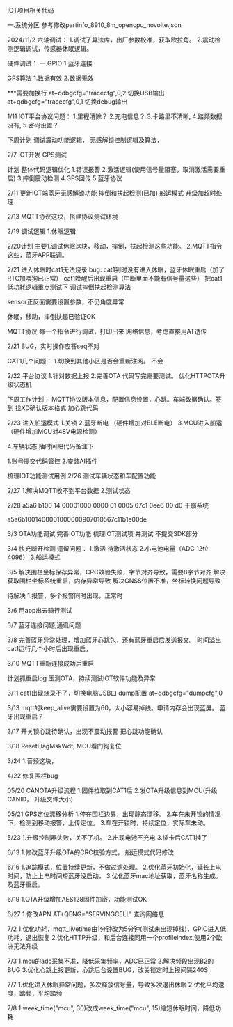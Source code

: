 IOT项目相关代码


一.系统分区
参考修改partinfo_8910_8m_opencpu_novolte.json

2024/11/2
六轴调试：
1.调试了算法库，出厂参数校准，获取欧拉角。
2.震动检测逻辑调试，传感器休眠逻辑。

硬件调试：
一.GPIO
1.蓝牙连接


GPS算法
1.数据有效
2.数据无效

***需要加换行
at+qdbgcfg="tracecfg",0,2 切换USB输出
at+qdbgcfg="tracecfg",0,1 切换debug输出

1/11
IOT平台协议问题：
1.里程清除？
2.充电信息？
3.卡路里不清晰,
4.踏频数据没有,
5.密码设置？

下周计划
调试震动功能逻辑， 无感解锁控制逻辑及算法， 


2/7
IOT开发
GPS测试


计划
整体代码逻辑优化
1.错误报警
2.激活逻辑(使用信号量阻塞，取消激活需要重启)
3.摔倒震动检测
4.GPS回传
5.蓝牙协议

2/11
更新IOT端蓝牙无感解锁功能
摔倒和扶起检测(已加)
船运模式
升级加超时处理

2/13
MQTT协议这块，搭建协议测试环境

2/19
调试逻辑
1.休眠逻辑



2/20计划
主要1.调试休眠这块，移动，摔倒，扶起检测这些功能。
2.MQTT指令这些，蓝牙APP联调。

2/21
进入休眠时cat1无法烧录
bug:
cat1到时没有进入休眠，蓝牙休眠重启（加了RTC加喂狗已正常）
cat1唤醒后出现重启（中断里面不能有信号量这些）
把cat1低功耗逻辑重点测试下
调试摔倒扶起检测算法

sensor正反面需要设置参数，不仍角度异常

休眠，移动，摔倒扶起已验证OK

MQTT协议
每一个指令进行调试，打印出来
网络信息，考虑直接用AT透传


2/21
BUG，实时操作应答seq不对

CAT1几个问题：
1.切换到其他小区是否会重新注网。
不会


2/22
平台协议
1.针对数据上报
2.完善OTA
代码写完需要测试。
优化HTTPOTA升级状态机

下周工作计划：
MQTT协议版本信息，配置信息设置，心跳。车端数据确认。签到
找XD确认版本格式
加心跳代码

2/23
进入船运模式
1.关锁
2.蓝牙断电 （硬件增加对BLE断电）
3.MCU进入船运（硬件增加MCU对48V电源检测）

4.车辆状态
抽时间把代码备注下

1.账号提交代码管控
2.安装AI插件


梳理IOT功能测试用例
2/26
测试车辆状态和车配置功能


2/27
1.解决MQTT收不到平台数据
2.测试状态


2/28
a5a6 b100 14 00001000 0000 01 0005 67c1 0ee6 00 d0 干崩系统

a5a6b1001400001000000907010567c11b1e00de


3/3
OTA功能调试
完善IOT功能
梳理IOT测试项 并测试
不提交SDK部分

3/4
快充断开检测
遗留问题：
1.激活 待激活状态
2.小电池电量（ADC 12位 4096）
3.船运模式

3/5
解决围栏坐标保存异常，CRC效验失败，字节对齐导致，需要8字节对齐
解决获取围栏坐标系统重启，内存异常导致
解决GNSS位置不准，坐标转换问题导致

待解决
1.报警，多个报警同时出现，正常时

3/6
用app出去骑行测试

3/7
蓝牙连接问题,通讯问题


3/8
完善蓝牙异常处理，增加蓝牙心跳包，还有蓝牙重启后发送报文。
时间溢出
cat1运行几个小时后出现重启，


3/10
MQTT重新连接成功后重启

计划抓重启log
压测OTA，持续测试IOT软件功能及异常


3/11
cat1出现烧录不了，切换电脑USB口
dump配置
at+qdbgcfg="dumpcfg",0

3/13
mqtt的keep_alive需要设置为60，太小容易掉线。申请内存会出现蓝屏。
蓝牙出现重启？


3/17
开关锁心跳待确认，出现不震动报警
把心跳功能确认

3/18
ResetFlagMskWdt, MCU看门狗复位


3/24
1.音频这块，

4/22
修复围栏bug



05/20
CANOTA升级流程
1.固件拉取到CAT1后
2.发OTA升级信息到MCU(升级CANID， 升级文件大小)

05/21
GPS定位漂移分析
1.停在围栏边界，出现静态漂移。
2.车在未开锁的情况下，检测到移动报警，上传定位。
3.车在开锁时，持续定位，实际车未动。


5/23
1.升级控制器失败，关不了机。
2.出现电池不充电
3.插卡后CAT1挂了

6/13
1.修改蓝牙升级OTA的CRC校验方式， 船运模式代码修改

6/16
1.追踪模式，位置持续更新，不做过滤处理。
2.优化蓝牙初始化，延长上电时间，防止上电时间短蓝牙没启动，
3.优化蓝牙mac地址获取，蓝牙名称生成。及蓝牙重启。

6/19
1.OTA升级增加AES128固件加密，功能测试OK


6/27
1.修改APN
AT+QENG="SERVINGCELL" 查询网络息

7/2
1.优化功耗，mqtt_livetime由1分钟改为5分钟(测试未出现掉线)，GPIO进入低功耗，退出恢复
2.优化HTTP升级，和后台连接同用一个profileindex,使用2个欧洲无法升级

7/3
1.mcu的adc采集不准，降低采集频率，ADC已正常
2.解决频段出现B2的BUG
3.优化心跳上报更新，心跳后台设置BUG，改关锁定时上报间隔240S


7/7
1.优化进入休眠异常问题，多次释放信号量，导致多次退出休眠
2.优化平均速度，踏频，平均踏频

7/8
1.week_time("mcu", 30)改成week_time("mcu", 15)缩短休眠时间，降低功耗